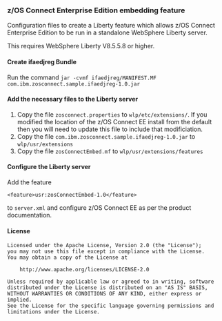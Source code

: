 ### z/OS Connect Enterprise Edition embedding feature

Configuration files to create a Liberty feature which allows z/OS Connect Enterprise Edition to be run in a standalone WebSphere Liberty server.

This requires WebSphere Liberty V8.5.5.8 or higher.

#### Create ifaedjreg Bundle

Run the command `jar -cvmf ifaedjreg/MANIFEST.MF com.ibm.zosconnect.sample.ifaedjreg-1.0.jar`

#### Add the necessary files to the Liberty server

1. Copy the file `zosconnect.properties` to `wlp/etc/extensions/`. If you modified the location of the z/OS Connect EE install from the default then you will need to update this file to include that modificiation.
2. Copy the file `com.ibm.zosconnect.sample.ifaedjreg-1.0.jar` to `wlp/usr/extensions`
3. Copy the file `zosConnectEmbed.mf` to `wlp/usr/extensions/features`

#### Configure the Liberty server

Add the feature

```
<feature>usr:zosConnectEmbed-1.0</feature>
```
to `server.xml` and configure z/OS Connect EE as per the product documentation.

#### License

```
Licensed under the Apache License, Version 2.0 (the "License");
you may not use this file except in compliance with the License.
You may obtain a copy of the License at

    http://www.apache.org/licenses/LICENSE-2.0

Unless required by applicable law or agreed to in writing, software
distributed under the License is distributed on an "AS IS" BASIS,
WITHOUT WARRANTIES OR CONDITIONS OF ANY KIND, either express or implied.
See the License for the specific language governing permissions and
limitations under the License.
```
